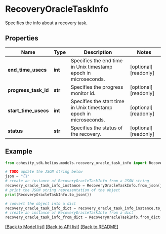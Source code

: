 # RecoveryOracleTaskInfo

Specifies the info about a recovery task.

## Properties

Name | Type | Description | Notes
------------ | ------------- | ------------- | -------------
**end_time_usecs** | **int** | Specifies the end time in Unix timestamp epoch in microseconds. | [optional] [readonly] 
**progress_task_id** | **str** | Specifies the progress monitor id. | [optional] [readonly] 
**start_time_usecs** | **int** | Specifies the start time in Unix timestamp epoch in microseconds. | [optional] [readonly] 
**status** | **str** | Specifies the status of the recovery. | [optional] [readonly] 

## Example

```python
from cohesity_sdk.helios.models.recovery_oracle_task_info import RecoveryOracleTaskInfo

# TODO update the JSON string below
json = "{}"
# create an instance of RecoveryOracleTaskInfo from a JSON string
recovery_oracle_task_info_instance = RecoveryOracleTaskInfo.from_json(json)
# print the JSON string representation of the object
print(RecoveryOracleTaskInfo.to_json())

# convert the object into a dict
recovery_oracle_task_info_dict = recovery_oracle_task_info_instance.to_dict()
# create an instance of RecoveryOracleTaskInfo from a dict
recovery_oracle_task_info_from_dict = RecoveryOracleTaskInfo.from_dict(recovery_oracle_task_info_dict)
```
[[Back to Model list]](../README.md#documentation-for-models) [[Back to API list]](../README.md#documentation-for-api-endpoints) [[Back to README]](../README.md)


